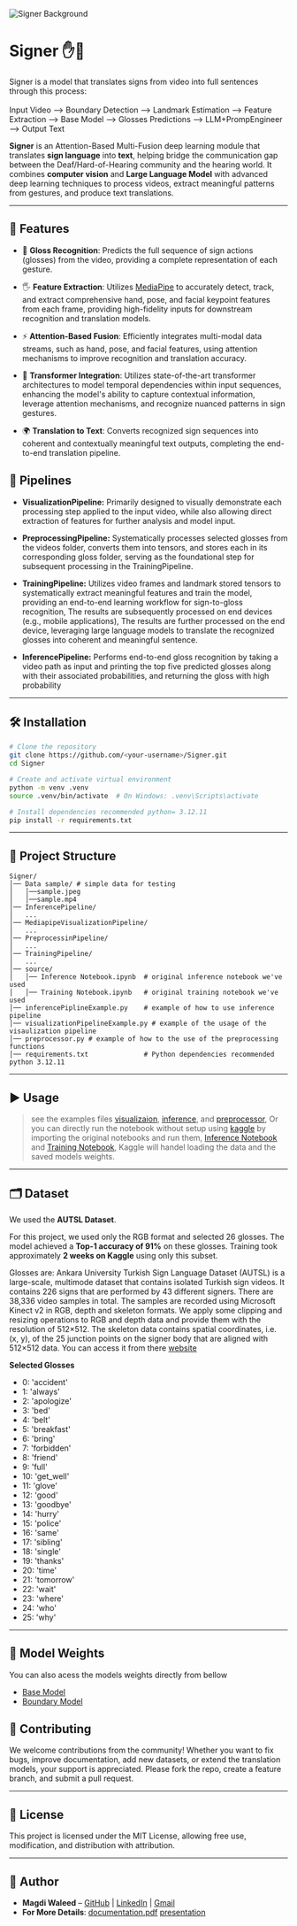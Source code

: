 ![Signer Background](https://github.com/user-attachments/assets/e706e4f4-4b89-4d53-8451-de83a1230fca)
# Signer ✋🤟

Signer is a model that translates signs from video into full sentences through this process:
<br><br>
Input Video --> Boundary Detection --> Landmark Estimation --> Feature Extraction --> Base Model --> Glosses Predictions --> LLM+PrompEngineer --> Output Text 

**Signer** is an Attention-Based Multi-Fusion deep learning module that translates **sign language** into **text**, helping bridge the communication gap between the Deaf/Hard-of-Hearing community and the hearing world. It combines **computer vision** and **Large Language Model** with advanced deep learning techniques to process videos, extract meaningful patterns from gestures, and produce text translations.

---

## 🚀 Features

* 🎥 **Gloss Recognition**: Predicts the full sequence of sign actions (glosses) from the video, providing a complete representation of each gesture.

* 🖐️ **Feature Extraction**: Utilizes [MediaPipe](https://developers.google.com/mediapipe) to accurately detect, track, and extract comprehensive hand, pose, and facial keypoint features from each frame, providing high-fidelity inputs for downstream recognition and translation models.

* ⚡ **Attention-Based Fusion**: Efficiently integrates multi-modal data streams, such as hand, pose, and facial features, using attention mechanisms to improve recognition and translation accuracy.

* 🤖 **Transformer Integration**: Utilizes state-of-the-art transformer architectures to model temporal dependencies within input sequences, enhancing the model's ability to capture contextual information, leverage attention mechanisms, and recognize nuanced patterns in sign gestures.

* 🌍 **Translation to Text**: Converts recognized sign sequences into coherent and contextually meaningful text outputs, completing the end-to-end translation pipeline.

## 🔄 Pipelines

* **VisualizationPipeline:** Primarily designed to visually demonstrate each processing step applied to the input video, while also allowing direct extraction of features for further analysis and model input.

- **PreprocessingPipeline:** Systematically processes selected glosses from the videos folder, converts them into tensors, and stores each in its corresponding gloss folder, serving as the foundational step for subsequent processing in the TrainingPipeline.

- **TrainingPipeline:** Utilizes video frames and landmark stored tensors to systematically extract meaningful features and train the model, providing an end-to-end learning workflow for  sign-to-gloss recognition, The results are subsequently processed on end devices (e.g., mobile applications), The results are further processed on the end device, leveraging large language models to translate the recognized glosses into coherent and meaningful sentence.

- **InferencePipeline:** Performs end-to-end gloss recognition by taking a video path as input and printing the top five predicted glosses along with their associated probabilities, and returning the gloss with high probability

---

## 🛠️ Installation

```bash
# Clone the repository
git clone https://github.com/<your-username>/Signer.git
cd Signer

# Create and activate virtual environment
python -m venv .venv
source .venv/bin/activate  # On Windows: .venv\Scripts\activate

# Install dependencies recommended python= 3.12.11
pip install -r requirements.txt
```

---

## 📂 Project Structure

```
Signer/
│── Data sample/ # simple data for testing
│   │──sample.jpeg
│   │──sample.mp4
│── InferencePipeline/
│   ...
│── MediapipeVisualizationPipeline/
│   ...
│── PreprocessinPipeline/
│   ...
│── TrainingPipeline/
│   ...
│── source/
│   │── Inference Notebook.ipynb  # original inference notebook we've used
│   │── Training Notebook.ipynb   # original training notebook we've used
│── inferencePiplineExample.py    # example of how to use inference pipeline
│── visualizationPipelineExample.py # example of the usage of the visaulization pipeline
│── preprocessor.py # example of how to the use of the preprocessing functions
│── requirements.txt              # Python dependencies recommended python 3.12.11
```

---

## ▶️ Usage
> see the examples files [visualizaion](https://github.com/MagdiWaleed/Signer/blob/main/visualizationPipelineExample.py), [inference](https://github.com/MagdiWaleed/Signer/blob/main/inferencePiplineExample.py), and [preprocessor](https://github.com/MagdiWaleed/Signer/blob/main/preprocessor.py), Or you can directly run the notebook without setup using [kaggle](https://www.kaggle.com/) by importing the original notebooks and run them, [Inference Notebook](https://github.com/MagdiWaleed/Signer/blob/main/source/Inference%20Notebook.ipynb) and [Training Notebook](https://github.com/MagdiWaleed/Signer/blob/main/source/Training%20Notebook.ipynb), Kaggle will handel loading the data and the saved models weights.

---

## 🗂️ Dataset
We used the **AUTSL Dataset**.  

For this project, we used only the RGB format and selected 26 glosses. The model achieved a **Top-1 accuracy of 91%** on these glosses. Training took approximately **2 weeks on Kaggle** using only this subset.

Glosses are:
Ankara University Turkish Sign Language Dataset (AUTSL) is a large-scale, multimode dataset that contains isolated Turkish sign videos. It contains 226 signs that are performed by 43 different signers. There are 38,336 video samples in total. The samples are recorded using Microsoft Kinect v2 in RGB, depth and skeleton formats. We apply some clipping and resizing operations to RGB and depth data and provide them with the resolution of 512×512. The skeleton data contains spatial coordinates, i.e. (x, y), of the 25 junction points on the signer body that are aligned with 512×512 data. You can access it from there [website](https://cvml.ankara.edu.tr/datasets/) 

**Selected Glosses**
-    0: 'accident'
-    1: 'always'
-    2: 'apologize'
-    3: 'bed'
-    4: 'belt'
-    5: 'breakfast'
-    6: 'bring'
-    7: 'forbidden'
-    8: 'friend'
-    9: 'full'
-    10: 'get_well'
-    11: 'glove'
-    12: 'good'
-    13: 'goodbye'
-    14: 'hurry'
-    15: 'police'
-    16: 'same'
-    17: 'sibling'
-    18: 'single'
-    19: 'thanks'
-    20: 'time'
-    21: 'tomorrow'
-    22: 'wait'
-    23: 'where'
-    24: 'who'
-    25: 'why'
---
## 💾 Model Weights
You can also acess the models weights directly from bellow
- [Base Model](https://drive.google.com/file/d/1sxP21c_K9xSxBYZEs9OLeDb_q6wTKvmA/view?usp=drive_link)
- [Boundary Model](https://drive.google.com/file/d/1zP3cwPmDAOkSrzUbLREGdenredUT7ZH7/view?usp=sharing)

## 🤝 Contributing

We welcome contributions from the community! Whether you want to fix bugs, improve documentation, add new datasets, or extend the translation models, your support is appreciated. Please fork the repo, create a feature branch, and submit a pull request.

---

## 📜 License

This project is licensed under the MIT License, allowing free use, modification, and distribution with attribution.

---

## 👤 Author

* **Magdi Waleed** – [GitHub](https://github.com/MagdiWaleed) | [LinkedIn](https://www.linkedin.com/in/magdi-waleed) | [Gmail](m.w.m.khalafallah@gmail.com)
* **For More Details**: [documentation.pdf](https://github.com/user-attachments/files/22059116/documentation.pdf) [presentation](https://docs.google.com/presentation/d/19rWTwuror2tRcP7y1YKw8v0GyURtAlQZ/edit?usp=sharing&ouid=113932713329647084011&rtpof=true&sd=true)
